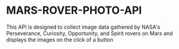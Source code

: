 # MARS-ROVER-PHOTO-API
This API is designed to collect image data gathered by NASA's Perseverance, Curiosity, Opportunity, and Spirit rovers on Mars and displays the images on the click of a button
